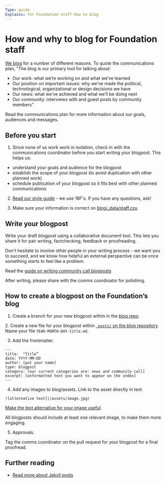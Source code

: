 ```yaml
---
Type: guide
Explains: for Foundation staff how to blog
---
```


# How and why to blog for Foundation staff

[We blog](https://blog.publiccode.net/) for a number of different reasons. To quote the communications plan, "The blog is our primary tool for talking about:

* Our work: what we’re working on and what we’ve learned
* Our position on important issues: why we’ve made the political, technological, organizational or design decisions we have
* Our news: what we’ve achieved and what we’ll be doing next
* Our community: interviews with and guest posts by community members"

Read the communications plan for more information about our goals, audiences and messages.

## Before you start

1. Since none of us work work in isolation, check in with the communications coordinator before you start writing your blogpost. This helps us:

* understand your goals and audience for the blogpost
* establish the scope of your blogpost (to avoid duplication with other planned work)
* schedule publication of your blogpost so it fits best with other planned communications

2. [Read our style guide](https://content-guide.18f.gov/) - we use 18F's. If you have any questions, ask!

3. Make sure your information is correct on [blog/_data/staff.csv](https://github.com/publiccodenet/blog/blob/develop/_data/staff.csv).

## Write your blogpost

Write your draft blogpost using a collaborative document tool. This lets you share it for pair writing, factchecking, feedback or proofreading.

Don't hesitate to involve other people in your writing process - we want you to succeed, and we know how helpful an external perspective can be once something starts to feel like a problem.

Read the [guide on writing community call blogposts](community-call-blogposts.md)

After writing, please share with the comms coordinator for polishing.

## How to create a blogpost on the Foundation’s blog

1. Create a branch for your new blogpost within in the [blog repo](https://github.com/publiccodenet/blog).

2\. Create a new file for your blogpost within [`_posts/` on the blog repository](https://github.com/publiccodenet/blog/tree/develop/_posts). Name your file  `YEAR-MONTH-DAY-title.md`.

3. Add the frontmatter.

```
---
title:  "Title”
date: YYYY-MM-DD
author: [put your name]
type: blogpost
category: [our current categories are: news and community call]
excerpt: [unformatted text you want to appear on the index]
---
```

4. Add any images to blog/assets. Link to the asset directly in text.

```
![alternative text](/assets/image.jpg)
```

[Make the text alternative for your image useful](https://www.w3.org/WAI/tips/writing/#write-meaningful-text-alternatives-for-images).

All blogposts should include at least one relevant image, to make them more engaging.

5. Approvals.

Tag the comms coordinator on the pull request for your blogpost for a final proofread.

## Further reading

* [Read more about Jekyll posts](https://jekyllrb.com/docs/posts/)
